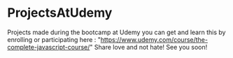 # ProjectsAtUdemy
Projects made during the bootcamp at Udemy
you can get and learn this by enrolling or participating here : "https://www.udemy.com/course/the-complete-javascript-course/"
Share love and not hate!
See you soon!
